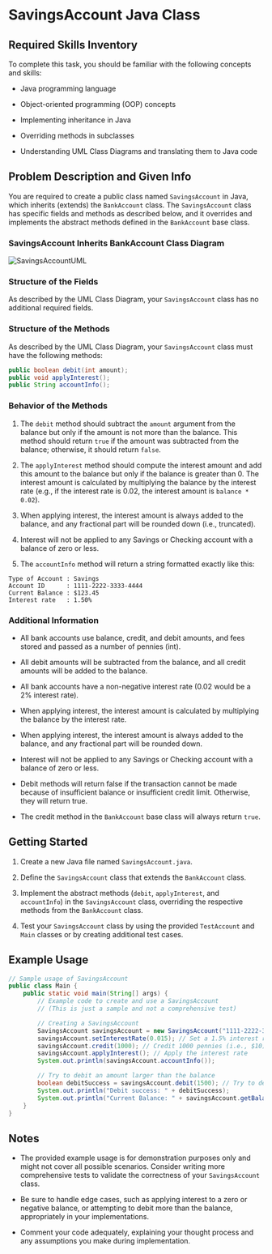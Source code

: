 # SavingsAccount Java Class  
 
## Required Skills Inventory
To complete this task, you should be familiar with the following concepts and skills:
- Java programming language

- Object-oriented programming (OOP) concepts
- Implementing inheritance in Java
- Overriding methods in subclasses
- Understanding UML Class Diagrams and translating them to Java code

## Problem Description and Given Info
You are required to create a public class named `SavingsAccount` in Java, which inherits (extends) the `BankAccount` class. The `SavingsAccount` class has specific fields and methods as described below, and it overrides and implements the abstract methods defined in the `BankAccount` base class.

### SavingsAccount Inherits BankAccount Class Diagram

![SavingsAccountUML](https://github.com/user-attachments/assets/5231456a-6e78-41a7-9b16-9fa88729684e)


### Structure of the Fields
As described by the UML Class Diagram, your `SavingsAccount` class has no additional required fields.

### Structure of the Methods
As described by the UML Class Diagram, your `SavingsAccount` class must have the following methods:
```java
public boolean debit(int amount);
public void applyInterest();
public String accountInfo();
```

### Behavior of the Methods
1. The `debit` method should subtract the `amount` argument from the balance but only if the amount is not more than the balance. This method should return `true` if the amount was subtracted from the balance; otherwise, it should return `false`.

2. The `applyInterest` method should compute the interest amount and add this amount to the balance but only if the balance is greater than 0. The interest amount is calculated by multiplying the balance by the interest rate (e.g., if the interest rate is 0.02, the interest amount is `balance * 0.02`).
3. When applying interest, the interest amount is always added to the balance, and any fractional part will be rounded down (i.e., truncated).
4. Interest will not be applied to any Savings or Checking account with a balance of zero or less.
5. The `accountInfo` method will return a string formatted exactly like this:
```
Type of Account : Savings
Account ID      : 1111-2222-3333-4444
Current Balance : $123.45
Interest rate   : 1.50%
```

### Additional Information
- All bank accounts use balance, credit, and debit amounts, and fees stored and passed as a number of pennies (int).

- All debit amounts will be subtracted from the balance, and all credit amounts will be added to the balance.
- All bank accounts have a non-negative interest rate (0.02 would be a 2% interest rate).
- When applying interest, the interest amount is calculated by multiplying the balance by the interest rate.
- When applying interest, the interest amount is always added to the balance, and any fractional part will be rounded down.
- Interest will not be applied to any Savings or Checking account with a balance of zero or less.
- Debit methods will return false if the transaction cannot be made because of insufficient balance or insufficient credit limit. Otherwise, they will return true.
- The credit method in the `BankAccount` base class will always return `true`.

## Getting Started
1. Create a new Java file named `SavingsAccount.java`.

2. Define the `SavingsAccount` class that extends the `BankAccount` class.
3. Implement the abstract methods (`debit`, `applyInterest`, and `accountInfo`) in the `SavingsAccount` class, overriding the respective methods from the `BankAccount` class.
4. Test your `SavingsAccount` class by using the provided `TestAccount` and `Main` classes or by creating additional test cases.

## Example Usage
```java
// Sample usage of SavingsAccount
public class Main {
    public static void main(String[] args) {
        // Example code to create and use a SavingsAccount
        // (This is just a sample and not a comprehensive test)

        // Creating a SavingsAccount
        SavingsAccount savingsAccount = new SavingsAccount("1111-2222-3333-4444");
        savingsAccount.setInterestRate(0.015); // Set a 1.5% interest rate
        savingsAccount.credit(1000); // Credit 1000 pennies (i.e., $10)
        savingsAccount.applyInterest(); // Apply the interest rate
        System.out.println(savingsAccount.accountInfo());

        // Try to debit an amount larger than the balance
        boolean debitSuccess = savingsAccount.debit(1500); // Try to debit 1500 pennies (i.e., $15)
        System.out.println("Debit success: " + debitSuccess);
        System.out.println("Current Balance: " + savingsAccount.getBalance());
    }
}
```

## Notes
- The provided example usage is for demonstration purposes only and might not cover all possible scenarios. Consider writing more comprehensive tests to validate the correctness of your `SavingsAccount` class.

- Be sure to handle edge cases, such as applying interest to a zero or negative balance, or attempting to debit more than the balance, appropriately in your implementations.
- Comment your code adequately, explaining your thought process and any assumptions you make during implementation.
